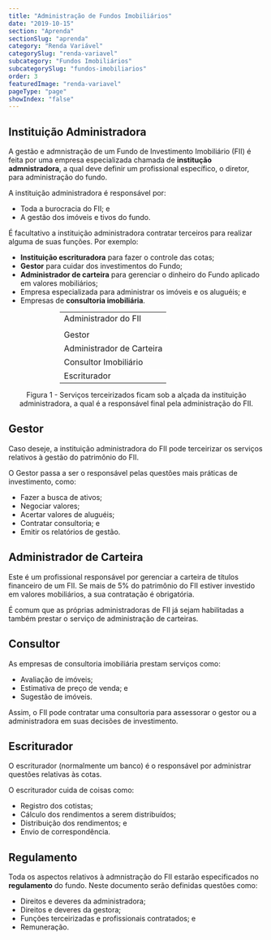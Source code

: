 ```yaml
---
title: "Administração de Fundos Imobiliários"
date: "2019-10-15"
section: "Aprenda"
sectionSlug: "aprenda"
category: "Renda Variável"
categorySlug: "renda-variavel"
subcategory: "Fundos Imobiliários"
subcategorySlug: "fundos-imobiliarios"
order: 3
featuredImage: "renda-variavel"
pageType: "page"
showIndex: "false"
---
```


## Instituição Administradora

A gestão e admnistração de um Fundo de Investimento Imobiliário (FII) é feita por uma empresa especializada chamada de **institução admnistradora**, a qual deve definir um profissional específico, o diretor, para administração do fundo.

A instituição administradora é responsável por:

- Toda a burocracia do FII; e
- A gestão dos imóveis e tivos do fundo.

É facultativo a instituição administradora contratar terceiros para realizar alguma de suas funções. Por exemplo:

- **Instituição escrituradora** para fazer o controle das cotas;
- **Gestor** para cuidar dos investimentos do Fundo;
- **Administrador de carteira** para gerenciar o dinheiro do Fundo aplicado em valores mobiliários;
- Empresa especializada para administrar os imóveis e os aluguéis; e
- Empresas de **consultoria imobiliária**.

<table class="regularTable responsiveTable" style="max-width:60%;margin:auto;" id="figura1">
<tbody>
<tr>
<td colspan="2">Administrador do FII</td>
</tr>
<tr>
<td style="border-left:1px solid white;"></td>
<td style="border-right:1px solid white;"></td>
</tr>
<tr>
<td colspan="2" style="border-bottom:1px solid white;">Gestor</td>
</tr>
<tr>
<td colspan="2" style="border-bottom:1px solid white;">Administrador de Carteira</td>
</tr>
<tr>
<td colspan="2" style="border-bottom:1px solid white;">Consultor Imobiliário</td>
</tr>
<tr>
<td colspan="2">Escriturador</td>
</tr>
</tbody>
</table>

<p class="legenda" style="text-align:center;">Figura 1 - Serviços terceirizados ficam sob a alçada da instituição administradora, a qual é a responsável final pela administração do FII.</p>


## Gestor

Caso deseje, a instituição administradora do FII pode terceirizar os serviços relativos à gestão do patrimônio do FII.

O Gestor passa a ser o responsável pelas questões mais práticas de investimento, como:

- Fazer a busca de ativos;
- Negociar valores;
- Acertar valores de aluguéis;
- Contratar consultoria; e
- Emitir os relatórios de gestão.

## Administrador de Carteira

Este é um profissional responsável por gerenciar a carteira de títulos financeiro de um FII. Se mais de 5% do patrimônio do FII estiver investido em valores mobiliários, a sua contratação é obrigatória.

É comum que as próprias administradoras de FII já sejam habilitadas a também prestar o serviço de administração de carteiras.

## Consultor

As empresas de consultoria imobiliária prestam serviços como:

- Avaliação de imóveis;
- Estimativa de preço de venda; e
- Sugestão de imóveis.

Assim, o FII pode contratar uma consultoria para assessorar o gestor ou a administradora em suas decisões de investimento.


## Escriturador

O escriturador (normalmente um banco) é o responsável por administrar questões relativas às cotas.

O escriturador cuida de coisas como:

- Registro dos cotistas;
- Cálculo dos rendimentos a serem distribuídos;
- Distribuição dos rendimentos; e
- Envio de correspondência.

## Regulamento

Toda os aspectos relativos à admnistração do FII estarão especificados no **regulamento** do fundo. Neste documento serão definidas questões como:

- Direitos e deveres da administradora;
- Direitos e deveres da gestora;
- Funções terceirizadas e profissionais contratados; e
- Remuneração.



